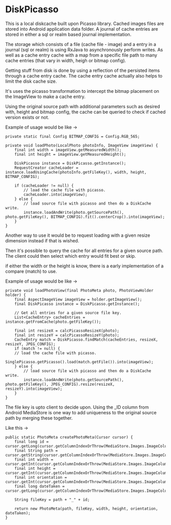 # DiskPicasso

This is a local diskcache built upon Picasso library.
Cached images files are stored into Android application
data folder. A journal of cache entries are stored
in either a sql or realm based journal implementation.

The storage which consists of a file (cache file - image)
and a entry in a journal (sql or realm) is using
RxJava to asynchronously perform writes. As well as a
cache entry cache with a map from a specific file path
to many cache entries (that vary in width, heigh or
bitmap config).

Getting stuff from disk is done by using a reflection
of the persisted items through a cache entry cache. 
The cache entry cache actually also helps to limit the 
disk cache size.

It's uses the picasso transformation to intercept the
bitmap placement on the ImageView to make a cache
entry.

Using the original source path with additional
parameters such as desired with, height and bitmap
config, the cache can be queried to check if 
cached version exists or not.

Example of usage would be like ->

    private static final Config BITMAP_CONFIG = Config.RGB_565;

    private void loadPhoto(LocalPhoto photoInfo, ImageView imageView) {
        final int width = imageView.getMeasuredWidth();
        final int height = imageView.getMeasuredHeight();

        DiskPicasso instance = DiskPicasso.getInstance();
        RequestCreator cacheLoader = instance.loadUsingCache(photoInfo.getFileKey(), width, height, BITMAP_CONFIG);

        if (cacheLoader != null) {
            // load the cache file with picasso. 
            cacheLoader.into(imageView);
        } else {
            // load source file with picasso and then do a DiskCache write.
            instance.loadAndWrite(photo.getSourcePath(), photo.getFileKey(), BITMAP_CONFIG).fit().centerCrop().into(imageView);
        }
    }


Another way to use it would be to request loading with a given resize dimension
instead if that is wished.

Then it's possible to query the cache for all entries for a given source path.
The client could then select which entry would fit best or skip.

if either the width or the height is know, there is a early implementation of a
compare (match) to use.


Example of usage would be like ->

    private void loadPhotoView(final PhotoMeta photo, PhotoViewHolder holder) {
        final AspectImageView imageView = holder.getImageView();
        final DiskPicasso instance = DiskPicasso.getInstance();
        
        // Get all entries for a given source file key.
        List<CacheEntry> cacheEntries = instance.getFromCache(photo.getFileKey());

        final int resizeX = calcPicassoResizeX(photo);
        final int resizeY = calcPicassoResizeY(photo);
        CacheEntry match = DiskPicasso.findMatch(cacheEntries, resizeX, resizeY, JPEG_CONFIG);
        if (match != null) {
	    // load the cache file with picasso.
            SinglePicasso.getPicasso().load(match.getFile()).into(imageView);
        } else {
            // load source file with picasso and then do a DiskCache write.
            instance.loadAndWrite(photo.getSourcePath(), photo.getFileKey(), JPEG_CONFIG).resize(resizeX, resizeY).into(imageView);
        }
    }

The file key is upto client to decide upon. Using the _ID column from Android MediaStore is one way
to add uniqueness to the original source path by merging these together.

Like this ->

    public static PhotoMeta createPhotoMeta(Cursor cursor) {
        final long id = cursor.getLong(cursor.getColumnIndexOrThrow(MediaStore.Images.ImageColumns._ID));
        final String path = cursor.getString(cursor.getColumnIndexOrThrow(MediaStore.Images.ImageColumns.DATA));
        final int width = cursor.getInt(cursor.getColumnIndexOrThrow(MediaStore.Images.ImageColumns.WIDTH));
        final int height = cursor.getInt(cursor.getColumnIndexOrThrow(MediaStore.Images.ImageColumns.HEIGHT));
        final int orientation = cursor.getInt(cursor.getColumnIndexOrThrow(MediaStore.Images.ImageColumns.ORIENTATION));
        final long dateTaken = cursor.getLong(cursor.getColumnIndexOrThrow(MediaStore.Images.ImageColumns.DATE_TAKEN));

        String fileKey = path + "_" + id;

        return new PhotoMeta(path, fileKey, width, height, orientation, dateTaken);
    }

